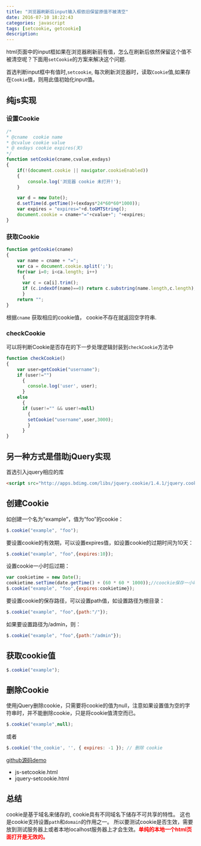 ```yaml
---
title: "浏览器刷新后input输入框依旧保留原值不被清空"
date: 2016-07-10 18:22:43
categories: javascript
tags: [setcookie, getcookie]
description:
---
```


html页面中的input框如果在浏览器刷新前有值，怎么在刷新后依然保留这个值不被清空呢？下面用`setCookie`的方案来解决这个问题.
<!--more-->
首选判断input框中有值时,`setcookie`, 每次刷新浏览器时，读取`Cookie`值,如果存在`Cookie`值，则用此值初始化input值。

## 纯js实现

### 设置Cookie

```javascript
/*
* @cname  cookie name 
* @cvalue cookie value 
* @ exdays cookie expires(天)
*/
function setCookie(cname,cvalue,exdays)
{
	if(!(document.cookie || navigator.cookieEnabled))
	{
		console.log('浏览器 cookie 未打开!');
	} 

	var d = new Date();
	d.setTime(d.getTime()+(exdays*24*60*60*1000));
	var expires = "expires="+d.toGMTString();
	document.cookie = cname+"="+cvalue+"; "+expires;
}
```

### 获取Cookie

```javascript
function getCookie(cname)
{
	var name = cname + "=";
	var ca = document.cookie.split(';');
	for(var i=0; i<ca.length; i++) 
	  {
	  var c = ca[i].trim();
	  if (c.indexOf(name)==0) return c.substring(name.length,c.length);
	  }
	return "";
}
```

根据`cname` 获取相应的cookie值， cookie不存在就返回空字符串.

### checkCookie
可以将判断Cookie是否存在的下一步处理逻辑封装到`checkCookie`方法中

```javascript
function checkCookie()
{
	var user=getCookie("username");
	if (user!="")
	  {
		console.log('user', user);	
	  }
	else 
	  {
	  if (user!="" && user!=null)
	    {
	    setCookie("username",user,3000);
	    }
	  }
}
```

## 另一种方式是借助jQuery实现

首选引入jquery相应的库

```html
<script src="http://apps.bdimg.com/libs/jquery.cookie/1.4.1/jquery.cookie.js"></script>
```

## 创建Cookie

如创建一个名为“example”，值为“foo”的cookie：
```javascript
$.cookie("example", "foo");  
```
要设置cookie的有效期，可以设置expires值，如设置cookie的过期时间为10天：

```javascript
$.cookie("example", "foo",{expires:10});  
```

设置cookie一小时后过期：

```javascript
var cookietime = new Date(); 
cookietime.setTime(date.getTime() + (60 * 60 * 1000));//coockie保存一小时 
$.cookie("example", "foo",{expires:cookietime});  
```

要设置cookie的保存路径，可以设置path值，如设置路径为根目录：

```javascript
$.cookie("example", "foo",{path:"/"});  
```

如果要设置路径为/admin，则：

```javascript
$.cookie("example", "foo",{path:"/admin"});  
```

## 获取cookie值

```javascript
$.cookie("example");  
```


## 删除Cookie

使用jQuery删除cookie，只需要将cookie的值为null，注意如果设置值为空的字符串时，并不能删除cookie，只是将cookie值清空而已。
```javascript
$.cookie("example",null);  
```

或者
```javascript 
$.cookie('the_cookie', '', { expires: -1 }); // 删除 cookie 
```

[github源码demo](https://github.com/researchlab/CodeSnippets)
- js-setcookie.html
- jquery-setcookie.html

## 总结
cookie是基于域名来储存的, cookie具有不同域名下储存不可共享的特性。 这也是cookie支持设置`path`和`domain`的作用之一。
所以要测试cookie是否生效，需要放到测试服务器上或者本地localhost服务器上才会生效。<strong><font color=red>单纯的本地一个html页面打开是无效的。</font></strong>

